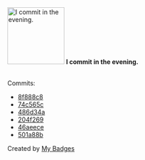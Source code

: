 <img src="https://my-badges.github.io/my-badges/evening-commits.png" alt="I commit in the evening." title="I commit in the evening." width="128">
<strong>I commit in the evening.</strong>
<br><br>

Commits:

- <a href="https://github.com/andrewjswan/esphome-components/commit/8f888c85f7214009402d7404b07f274221d4ab3f">8f888c8</a>
- <a href="https://github.com/andrewjswan/esphome-components/commit/74c565c5deef90b99db3452a0b1b453c6a8d4ea8">74c565c</a>
- <a href="https://github.com/andrewjswan/mediaportal.images.studios/commit/486d34a44e911a58d493a052c49be22ee3e99a39">486d34a</a>
- <a href="https://github.com/andrewjswan/mediaportal.images.studios/commit/204f269238a3f15ec3af4e16ef2442846d10d3d0">204f269</a>
- <a href="https://github.com/andrewjswan/matrix-lamp/commit/46aeece6f7b526d0e4099998033ae890c8971ed0">46aeece</a>
- <a href="https://github.com/andrewjswan/matrix-lamp/commit/501a88b1e6cc9ae8873a80f6341f38e83d17258c">501a88b</a>


Created by <a href="https://github.com/my-badges/my-badges">My Badges</a>